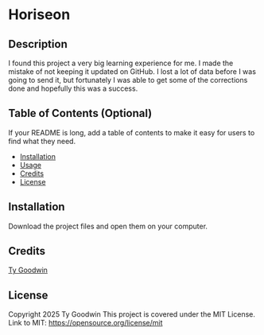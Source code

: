   # Horiseon

## Description

I found this project a very big learning experience for me. I made the mistake of not keeping it updated on GitHub. I lost a lot of data before I was going to send it, but fortunately I was able to get some of the corrections done and hopefully this was a success.

## Table of Contents (Optional)

If your README is long, add a table of contents to make it easy for users to find what they need.

- [Installation](#installation)
- [Usage](#usage)
- [Credits](#credits)
- [License](#license)

## Installation

Download the project files and open them on your computer.


## Credits

[Ty Goodwin](https://github.com/seizingtigger)

## License
Copyright 2025 Ty Goodwin
This project is covered under the MIT License.
Link to MIT: https://opensource.org/license/mit